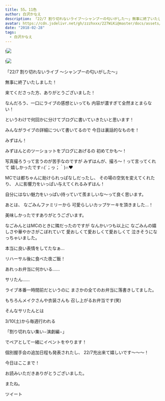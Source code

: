 ```yaml
---
title: 55。11色
author: 白沢かなえ
description: 「22/7 割り切れないライブ〜シャンプーの匂いがした〜」無事に終了いたしました！来てくださった方、ありがとうございました！なんだろう、一口にライブ...
avatar: https://cdn.jsdelivr.net/gh/zzzhxxx/227WiKi@master/docs/assets/photo/avatar/kanae.jpg
date: "2018-02-28"
tags:
  - 白沢かなえ
---
```


!![](https://cdn.jsdelivr.net/gh/zzzhxxx/227WiKi-image@master/blog-image/kanae-2018-02-28_1.jpg)

!![](https://cdn.jsdelivr.net/gh/zzzhxxx/227WiKi-image@master/blog-image/kanae-2018-02-28_2.jpg)










「22/7 割り切れないライブ
〜シャンプーの匂いがした〜」



無事に終了いたしました！



来てくださった方、ありがとうございました！









なんだろう、一口にライブの感想といっても
内容が濃すぎて全然まとまらない！




というわけで何回かに分けてブログに書いていきたいと思います！








みんながライブの詳細について書いてるので
今日は裏話的なものを！











みずはん！





みずはんとのツーショットをブログにあげるの
初めてかも〜！






写真撮ろうって言うのが苦手なのですが
みずはんが、撮ろ〜！って言ってくれて
嬉しかったです∩(´；ヮ；｀)∩❤️



MCでは都ちゃんに助けられっぱなしだったし、
その場の空気を変えてくれたり、
人に影響力をいっぱい与えてくれるみずはん！

自分にはない魅力をいっぱい持っていて羨ましいな〜って良く思います。













あとは、
なごみんファミリーから
可愛らしいカップケーキを頂きました…！


美味しかったですありがとうございます。






なごみんとはMCのときに隣だったのですが
なんかいつも以上に
なごみんの嬉しさや華やかさがこぼれていて
愛おしくて愛おしくて愛おしくて
泣きそうになっちゃいました。




本当に良い表情をしてたなぁ…













リハーサル後に食べた夜ご飯！







あれっお弁当に何かいる……






サリたん……



ライブ本番一時間前だというのに
まさかの全てのお弁当に落書きしてました。



もちろんメイクさんや衣装さんも
召し上がるお弁当です(笑)

















そんなサリたんとは



3/10(土)から毎週行われる

「割り切れない集い−演劇編−」



でペアとして一緒にイベントをやります！








個別握手会の追加日程も発表されたし、
22/7充出来て嬉しいです〜〜〜！










今日はここまで！



お読みいただきありがとうございました。



またね。


ツイート




